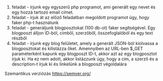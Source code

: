 1. feladat - írjunk egy egyszerű php programot, ami generált egy nevet és egy hozzá tartozó email címet.
2. feladat - írjuk át az előző feladatban megoldott programot úgy, hogy faker php-t használunk
3. feladat - generáljunk blogposztokat (100 db-ot) faker segítségével. Egy blogposzt álljon ID-ból, címből, szerzőből, összefoglalóból és egy text részből
4. feladat - írjunk egy blog felületet, amely a generált JSON-ból kiolvassa a blogposztokat és kilistázza őket. Amennyiben az URL-ben $_GET paraméterként kapunk egy blogposzt ID-t, akkor azt az egy blogposztot írjuk ki. Ha ez nem adott, akkor listázzunk úgy, hogy a cím, a szerző és a description-t írjuk ki és linkelünk a blogposzt végoldalára

Szemantikus verziózás
https://semver.org/

